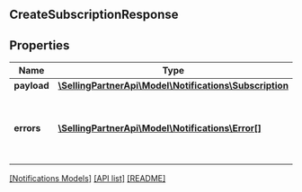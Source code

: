 ## CreateSubscriptionResponse

## Properties

Name | Type | Description | Notes
------------ | ------------- | ------------- | -------------
**payload** | [**\SellingPartnerApi\Model\Notifications\Subscription**](Subscription.md) |  | [optional]
**errors** | [**\SellingPartnerApi\Model\Notifications\Error[]**](Error.md) | A list of error responses returned when a request is unsuccessful. | [optional]

[[Notifications Models]](../) [[API list]](../../Api) [[README]](../../../README.md)
